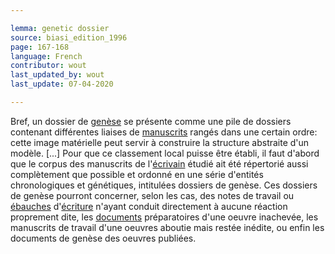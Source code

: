 ```yaml
---

lemma: genetic dossier
source: biasi_edition_1996
page: 167-168
language: French
contributor: wout
last_updated_by: wout
last_update: 07-04-2020

---
```


Bref, un dossier de [genèse](genesis.html) se présente comme une pile de dossiers contenant différentes liaises de [manuscrits](manuscript.html) rangés dans une certain ordre: cette image matérielle peut servir à construire la structure abstraite d'un modèle. [...] Pour que ce classement local puisse être établi, il faut d'abord que le corpus des manuscrits de l'[écrivain](writer.html) étudié ait été répertorié aussi complètement que possible et ordonné en une série d'entités chronologiques et génétiques, intitulées dossiers de genèse. Ces dossiers de genèse pourront concerner, selon les cas, des notes de travail ou [ébauches](sketch.html) d'[écriture](writingProcess.html) n'ayant conduit directement à aucune réaction proprement dite, les [documents](document.html) préparatoires d'une oeuvre inachevée, les manuscrits de travail d'une oeuvres aboutie mais restée inédite, ou enfin les documents de genèse des oeuvres publiées.
